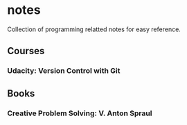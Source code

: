 # notes
Collection of programming relatted notes for easy reference.

## Courses
### Udacity: Version Control with Git


## Books

### Creative Problem Solving: V. Anton Spraul
